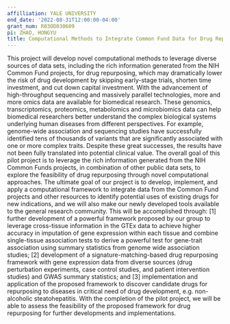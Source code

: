 ```yaml
---
affilliation: YALE UNIVERSITY
end_date: '2022-08-31T12:00:00-04:00'
grant_num: R03OD030609
pi: ZHAO, HONGYU
title: Computational Methods to Integrate Common Fund Data for Drug Repurposing
---
```

This project will develop novel computational methods to leverage diverse sources of data sets, including the rich information generated from the NIH Common Fund projects, for drug repurposing, which may dramatically lower the risk of drug development by skipping early-stage trials, shorten time investment, and cut down capital investment. With the advancement of high-throughput sequencing and massively parallel technologies, more and more omics data are available for biomedical research. These genomics, transcriptomics, proteomics, metabolomics and microbiomics data can help biomedical researchers better understand the complex biological systems underlying human diseases from different perspectives. For example, genome-wide association and sequencing studies have successfully identified tens of thousands of variants that are significantly associated with one or more complex traits. Despite these great successes, the results have not been fully translated into potential clinical value. The overall goal of this pilot project is to leverage the rich information generated from the NIH Common Funds projects, in combination of other public data sets, to explore the feasibility of drug repurposing through novel computational approaches. The ultimate goal of our project is to develop, implement, and apply a computational framework to integrate data from the Common Fund projects and other resources to identify potential uses of existing drugs for new indications, and we will also make our newly developed tools available to the general research community. This will be accomplished through: [1] further development of a powerful framework proposed by our group to leverage cross-tissue information in the GTEx data to achieve higher accuracy in imputation of gene expression within each tissue and combine single-tissue association tests to derive a powerful test for gene-trait association using summary statistics from genome wide association studies; [2] development of a signature-matching-based drug repurposing framework with gene expression data from diverse sources (drug perturbation experiments, case control studies, and patient intervention studies) and GWAS summary statistics; and [3] implementation and application of the proposed framework to discover candidate drugs for repurposing to diseases in critical need of drug development, e.g. non-alcoholic steatohepatitis. With the completion of the pilot project, we will be able to assess the feasibility of the proposed framework for drug repurposing for further developments and implementations.